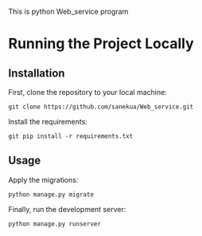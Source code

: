This is python Web_service program 
# Running the Project Locally

## Installation
First, clone the repository to your local machine:
```
git clone https://github.com/sanekua/Web_service.git

```
Install the requirements:
```
git pip install -r requirements.txt
```
## Usage
Apply the migrations:
```
python manage.py migrate
```
Finally, run the development server:
```
python manage.py runserver
```